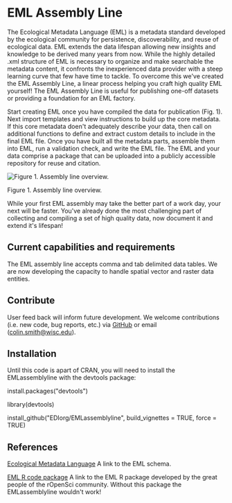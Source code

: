 # EML Assembly Line

The Ecological Metadata Language (EML) is a metadata standard developed by the ecological community for persistence, discoverability, and reuse of ecological data. EML extends the data lifespan allowing new insights and knowledge to be derived many years from now. While the highly detailed .xml structure of EML is necessary to organize and make searchable the metadata content, it confronts the inexperienced data provider with a steep learning curve that few have time to tackle. To overcome this we've created the EML Assembly Line, a linear process helping you craft high quality EML yourself! The EML Assembly Line is useful for publishing one-off datasets or providing a foundation for an EML factory.

Start creating EML once you have compiled the data for publication (Fig. 1). Next import templates and view instructions to build up the core metadata. If this core metadata doen't adequately describe your data, then call on additional functions to define and extract custom details to include in the final EML file. Once you have built all the metadata parts, assemble them into EML, run a validation check, and write the EML file. The EML and your data comprise a package that can be uploaded into a publicly accessible repository for reuse and citation.

![Figure 1. Assembly line overview.](https://github.com/EDIorg/EMLassemblyline/blob/master/vignettes/eml_assembly_line_overview.jpg)

Figure 1. Assembly line overview.

While your first EML assembly may take the better part of a work day, your next will be faster. You've already done the most challenging part of collecting and compiling a set of high quality data, now document it and extend it's lifespan!

## Current capabilities and requirements
The EML assembly line accepts comma and tab delimited data tables. We are now developing the capacity to handle spatial vector and raster data entities.

## Contribute
User feed back will inform future development. We welcome contributions (i.e. new code, bug reports, etc.) via [GitHub](https://github.com/EDIorg/EMLassemblyline) or email (colin.smith@wisc.edu).

## Installation
Until this code is apart of CRAN, you will need to install the EMLassemblyline with the devtools package: 

install.packages("devtools")

library(devtools)

install_github("EDIorg/EMLassemblyline", build_vignettes = TRUE, force = TRUE)

## References
[Ecological Metadata Language](https://knb.ecoinformatics.org/#external//emlparser/docs/index.html) A link to the EML schema.

[EML R code package](https://github.com/ropensci/EML) A link to the EML R package developed by the great people of the rOpenSci community. Without this package the EMLassemblyline wouldn't work!

